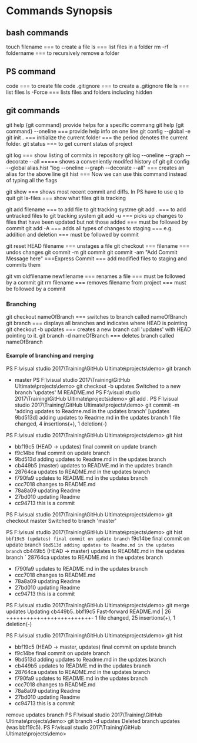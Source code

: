 # Commands Synopsis

## bash commands

touch filename === to create a file
ls === list files in a folder
rm -rf foldername === to recursively remove a folder

## PS command

code === to create file
code .gitignore === to create a .gitignore file
ls === list files
ls -Force === lists files and folders including hidden

## git commands

git help {git command} provide helps for a specific commang
git help {git command} --oneline === provide help info on one line
git config --global -e
git init . === initialize the current folder === the period denotes the current folder.
git status === to get current status of project

git log === show listing of commits in repository
git log --oneline --graph --decorate --all ===== shows a conveniently modifed history of git
git config --global alias.hist "log --oneline --graph --decorate --all"  === creates an alias for the above line
git hist === Now we can use this command instead of typing all the flags

git show === shows most recent commit and diffs.  In PS have to use q to quit
git ls-files === show what files git is tracking

git add filename === to add file to git tracking systme
git add . === to add untracked files to git tracking system
git add -u === picks up changes to files that have been updated but not those added  === must be followed by commit
git add -A === adds all types of changes to staging === e.g. addition and deletion   === must be followed by commit

git reset HEAD filename  === unstages a file
git checkout === filename === undos changes
git commit -m
git commit
git commit -am "Add Commit Message here"  ===Express Commit === add modified files to staging and commits them

git vm oldfilename newfilename === renames a file  === must be followed by a commit
git rm filename === removes filename from project  === must be followed by a commit

### Branching

git checkout nameOfBranch === switches to branch called nameOfBranch
git branch === displays all branches and indicates where HEAD is pointing
git checkout -b updates === creates a new branch call 'updates' with HEAD pointing to it.
git branch -d nameOfBranch === deletes branch called nameOfBranch

#### Example of branching and merging

PS F:\visual studio 2017\Training\GitHub Ultimate\projects\demo> git branch
* master
PS F:\visual studio 2017\Training\GitHub Ultimate\projects\demo> git checkout -b updates <!-- created new branch -->
Switched to a new branch 'updates'
M       README.md
PS F:\visual studio 2017\Training\GitHub Ultimate\projects\demo> git add . <!-- added changes to staging -->
PS F:\visual studio 2017\Training\GitHub Ultimate\projects\demo> git commit -m 'adding updates to Readme.md in the updates branch'
[updates 9bd513d] adding updates to Readme.md in the updates branch
 1 file changed, 4 insertions(+), 1 deletion(-)
 <!-- now do git hist to see head points to updates branch -->
PS F:\visual studio 2017\Training\GitHub Ultimate\projects\demo> git hist
* bbf19c5 (HEAD -> updates) final commit on update branch
* f9c14be final commit on update branch
* 9bd513d adding updates to Readme.md in the updates branch
* cb449b5 (master) updates to README.md in the updates branch
* 28764ca updates to README.md in the updates branch
* f790fa9 updates to README.md in the updates branch
* ccc7018 changes to README.md
* 78a8a09 updating Readme
* 27bd010 updating Readme
* cc94713 this is a commit

<!-- now finished with update branch time to merge to master -->
PS F:\visual studio 2017\Training\GitHub Ultimate\projects\demo> git checkout master
Switched to branch 'master'

PS F:\visual studio 2017\Training\GitHub Ultimate\projects\demo> git hist
` bbf19c5 (updates) final commit on update branch
` f9c14be final commit on update branch
` 9bd513d adding updates to Readme.md in the updates branch
` cb449b5 (HEAD -> master) updates to README.md in the updates branch
` 28764ca updates to README.md in the updates branch
* f790fa9 updates to README.md in the updates branch
* ccc7018 changes to README.md
* 78a8a09 updating Readme
* 27bd010 updating Readme
* cc94713 this is a commit

PS F:\visual studio 2017\Training\GitHub Ultimate\projects\demo> git merge updates
Updating cb449b5..bbf19c5
Fast-forward
 README.md | 26 +++++++++++++++++++++++++-
 1 file changed, 25 insertions(+), 1 deletion(-)

 PS F:\visual studio 2017\Training\GitHub Ultimate\projects\demo> git hist
* bbf19c5 (HEAD -> master, updates) final commit on update branch
* f9c14be final commit on update branch
* 9bd513d adding updates to Readme.md in the updates branch
* cb449b5 updates to README.md in the updates branch
* 28764ca updates to README.md in the updates branch
* f790fa9 updates to README.md in the updates branch
* ccc7018 changes to README.md
* 78a8a09 updating Readme
* 27bd010 updating Readme
* cc94713 this is a commit

remove updates branch
PS F:\visual studio 2017\Training\GitHub Ultimate\projects\demo> git branch -d updates
Deleted branch updates (was bbf19c5).
PS F:\visual studio 2017\Training\GitHub Ultimate\projects\demo>